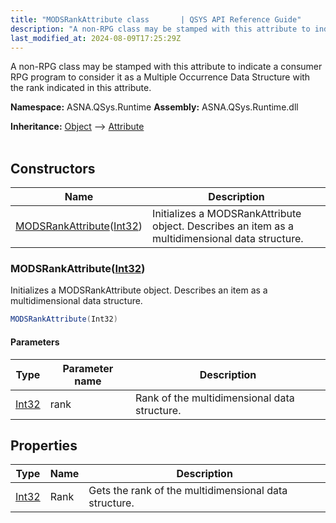 ```yaml
---
title: "MODSRankAttribute class       | QSYS API Reference Guide"
description: "A non-RPG class may be stamped with this attribute to indicate a consumer RPG program to consider it as a Multiple Occurrence Data Structure with the "
last_modified_at: 2024-08-09T17:25:29Z
---
```


A non-RPG class may be stamped with this attribute to indicate a consumer RPG program to consider it as a Multiple Occurrence Data Structure with the rank
indicated in this attribute.

**Namespace:** ASNA.QSys.Runtime
**Assembly:** ASNA.QSys.Runtime.dll

**Inheritance:** [Object](https://docs.microsoft.com/en-us/dotnet/api/system.object) --> [Attribute](https://docs.microsoft.com/en-us/dotnet/api/system.attribute)
<br>
<br>

## Constructors

| Name | Description |
| --- | --- |
| [MODSRankAttribute](#modsrankattributeint32)([Int32](https://docs.microsoft.com/en-us/dotnet/api/system.int32)) | Initializes a MODSRankAttribute object. Describes an item as a multidimensional data structure.

### MODSRankAttribute([Int32](https://docs.microsoft.com/en-us/dotnet/api/system.int32))

Initializes a MODSRankAttribute object. Describes an item as a multidimensional data structure.

```cs
MODSRankAttribute(Int32)
```

#### Parameters

| Type | Parameter name | Description
| --- | --- | ---
| [Int32](https://docs.microsoft.com/en-us/dotnet/api/system.int32) | rank | Rank of the multidimensional data structure.

## Properties

| Type | Name | Description
| --- | --- | --- 
| [Int32](https://learn.microsoft.com/en-us/dotnet/csharp/language-reference/builtin-types/integral-numeric-types) | Rank | Gets the rank of the multidimensional data structure. |
